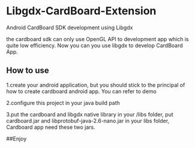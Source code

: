 # Libgdx-CardBoard-Extension
Android CardBoard SDK development using Libgdx

the cardboard sdk can only use OpenGL API to development app which is quite low efficiency. Now you can you use libgdx to develop CardBoard App.

## How to use
1.create your android application, but you should stick to the principal of how to create cardboard android app. You can refer to demo

2.configure this project in your java build path

3.put the cardboard and libgdx native library in your /libs folder, put cardboard.jar and libprotobuf-java-2.6-nano.jar in your libs folder, Cardboard app need these two jars.

##Enjoy
